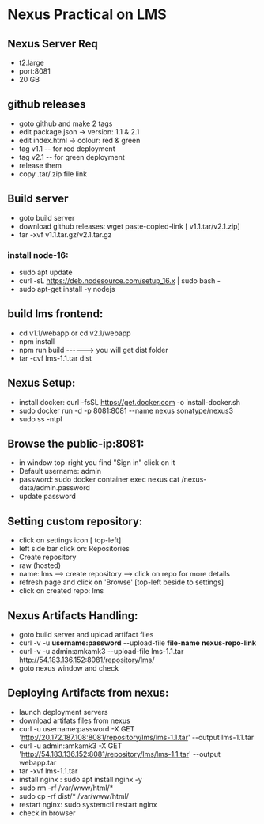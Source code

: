 # Nexus Practical on LMS

## Nexus Server Req
- t2.large
- port:8081
- 20 GB
## github releases
- goto github and make 2 tags
- edit package.json -> version: 1.1 & 2.1
- edit index.html -> colour: red & green
- tag v1.1 -- for red deployment
- tag v2.1 -- for green deployment
- release them 
- copy .tar/.zip file link

## Build server
- goto build server 
- download github releases: wget paste-copied-link [ v1.1.tar/v2.1.zip]
- tar -xvf v1.1.tar.gz/v2.1.tar.gz
### install node-16:
- sudo apt update
- curl -sL https://deb.nodesource.com/setup_16.x | sudo bash -
- sudo apt-get install -y nodejs

## build lms frontend:
- cd v1.1/webapp or cd v2.1/webapp
- npm install
- npm run build ------> you will get dist folder
- tar -cvf lms-1.1.tar dist

## Nexus Setup:
- install docker: curl -fsSL https://get.docker.com -o install-docker.sh
- sudo docker run -d -p 8081:8081 --name nexus sonatype/nexus3
- sudo ss -ntpl

## Browse the public-ip:8081:
- in window top-right you find "Sign in" click on it
- Default username: admin
- password: sudo docker container exec nexus cat /nexus-data/admin.password
- update password

## Setting custom repository:
- click on settings icon [ top-left]
- left side bar click on: Repositories
- Create repository
- raw (hosted)
- name: lms  --> create repository --> click on repo for more details
- refresh page and click on 'Browse' [top-left beside to settings]
- click on created repo: lms

## Nexus Artifacts Handling:
- goto build server and upload artifact files
- curl -v -u **username:password** --upload-file **file-name** **nexus-repo-link**
- curl -v -u admin:amkamk3 --upload-file lms-1.1.tar http://54.183.136.152:8081/repository/lms/
- goto nexus window and check

## Deploying Artifacts from nexus:
- launch deployment servers
- download artifats files from nexus
- curl -u username:password -X GET 'http://20.172.187.108:8081/repository/lms/lms-1.1.tar' --output lms-1.1.tar
- curl -u admin:amkamk3 -X GET 'http://54.183.136.152:8081/repository/lms/lms-1.1.tar' --output webapp.tar
- tar -xvf lms-1.1.tar
- install nginx : sudo apt install nginx -y
- sudo rm -rf /var/www/html/*
- sudo cp -rf dist/* /var/www/html/
- restart nginx: sudo systemctl restart nginx
- check in browser


